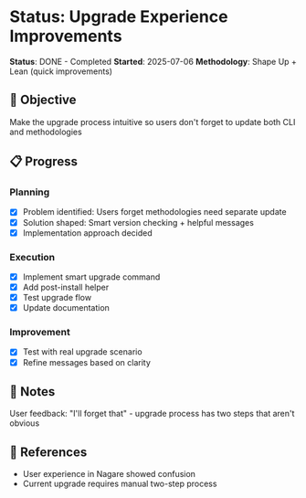 # Status: Upgrade Experience Improvements

**Status**: DONE - Completed **Started**: 2025-07-06 **Methodology**: Shape Up + Lean (quick improvements)

## 🎯 Objective

Make the upgrade process intuitive so users don't forget to update both CLI and methodologies

## 📋 Progress

### Planning

- [x] Problem identified: Users forget methodologies need separate update
- [x] Solution shaped: Smart version checking + helpful messages
- [x] Implementation approach decided

### Execution

- [x] Implement smart upgrade command
- [x] Add post-install helper
- [x] Test upgrade flow
- [x] Update documentation

### Improvement

- [x] Test with real upgrade scenario
- [x] Refine messages based on clarity

## 📝 Notes

User feedback: "I'll forget that" - upgrade process has two steps that aren't obvious

## 🔗 References

- User experience in Nagare showed confusion
- Current upgrade requires manual two-step process
